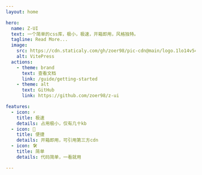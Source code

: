 ```yaml
---
layout: home

hero:
  name: Z-UI
  text: 一个简单的css库，极小，极速，开箱即用，风格独特。
  tagline: Read More...
  image:
    src: https://cdn.staticaly.com/gh/zoer98/pic-cdn@main/logo.1lo14v54zgw0.webp
    alt: VitePress
  actions:
    - theme: brand
      text: 查看文档
      link: /guide/getting-started
    - theme: alt
      text: GitHub
      link: https://github.com/zoer98/z-ui

features:
  - icon: ⚡️
    title: 极速
    details: 占用极小，仅有几十kb
  - icon: 🖖
    title: 便捷
    details: 开箱即用，可引用第三方cdn
  - icon: 🛠️
    title: 简单
    details: 代码简单，一看就用

---
```


<style>
.VPHero.has-image .text {
  font-size: 18px;
}
</style>